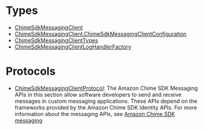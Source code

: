 # Types

  - [ChimeSdkMessagingClient](/aws-sdk-swift/reference/0.x/AWSChimeSDKMessaging/ChimeSdkMessagingClient)
  - [ChimeSdkMessagingClient.ChimeSdkMessagingClientConfiguration](/aws-sdk-swift/reference/0.x/AWSChimeSDKMessaging/ChimeSdkMessagingClient_ChimeSdkMessagingClientConfiguration)
  - [ChimeSdkMessagingClientTypes](/aws-sdk-swift/reference/0.x/AWSChimeSDKMessaging/ChimeSdkMessagingClientTypes)
  - [ChimeSdkMessagingClientLogHandlerFactory](/aws-sdk-swift/reference/0.x/AWSChimeSDKMessaging/ChimeSdkMessagingClientLogHandlerFactory)

# Protocols

  - [ChimeSdkMessagingClientProtocol](/aws-sdk-swift/reference/0.x/AWSChimeSDKMessaging/ChimeSdkMessagingClientProtocol):
    The Amazon Chime SDK Messaging APIs in this section allow software developers to send
    and receive messages in custom messaging applications. These APIs depend on the frameworks
    provided by the Amazon Chime SDK Identity APIs. For more information about the messaging
    APIs, see <a href="https://docs.aws.amazon.com/chime/latest/APIReference/API_Operations_Amazon_Chime_SDK_Messaging">Amazon Chime SDK messaging
